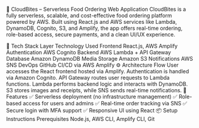 🍔 CloudBites – Serverless Food Ordering Web Application
CloudBites is a fully serverless, scalable, and cost-effective food ordering platform powered by AWS. Built using React.js and AWS services like Lambda, DynamoDB, Cognito, S3, and Amplify, the app offers real-time ordering, role-based access, secure payments, and a clean UI/UX experience.

🔧 Tech Stack
Layer	Technology Used
Frontend	React.js, AWS Amplify
Authentication	AWS Cognito
Backend	AWS Lambda + API Gateway
Database	Amazon DynamoDB
Media Storage	Amazon S3
Notifications	AWS SNS
DevOps	GitHub CI/CD via AWS Amplify
⚙️ Architecture Flow
User accesses the React frontend hosted via Amplify.
Authentication is handled via Amazon Cognito.
API Gateway routes user requests to Lambda functions.
Lambda performs backend logic and interacts with DynamoDB.
S3 stores images and receipts, while SNS sends real-time notifications.
🚀 Features
✅ Serverless deployment (no infrastructure management)
✅ Role-based access for users and admins
✅ Real-time order tracking via SNS
✅ Secure login with MFA support
✅ Responsive UI using React
📦 Setup Instructions
Prerequisites
Node.js, AWS CLI, Amplify CLI, Git
